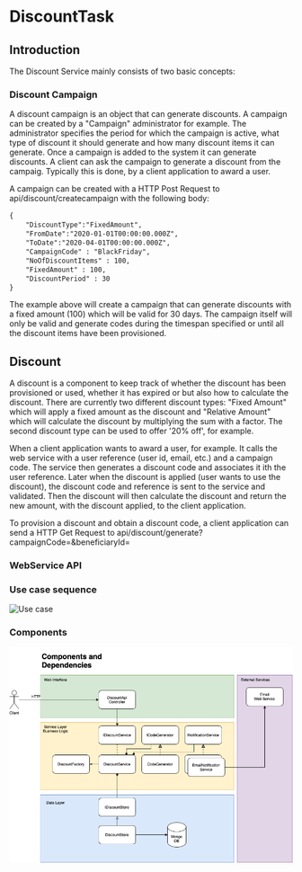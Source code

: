 # DiscountTask


## Introduction
The Discount Service mainly consists of two basic concepts:

### Discount Campaign
A discount campaign is an object that can generate discounts. A campaign can be created by a "Campaign" administrator for example. The administrator specifies the period for which the campaign is active, what type of discount it should generate and how many discount items it can generate. Once a campaign is added to the system it can generate discounts. A client can ask the campaign to generate a discount from the campaig. Typically this is done, by a client application to award a user.

A campaign can be created with a HTTP Post Request to api/discount/createcampaign with the following body:
```
{
    "DiscountType":"FixedAmount",
    "FromDate":"2020-01-01T00:00:00.000Z",
    "ToDate":"2020-04-01T00:00:00.000Z",
    "CampaignCode" : "BlackFriday",
    "NoOfDiscountItems" : 100,
    "FixedAmount" : 100,
    "DiscountPeriod" : 30
}
```

The example above will create a campaign that can generate discounts with a fixed amount (100) which will be valid for 30 days. The campaign itself will only be valid and generate codes during the timespan specified or until all the discount items have been provisioned.


## Discount
A discount is a component to keep track of whether the discount has been provisioned or used, whether it has expired or but also how to calculate the discount. There are currently two different discount types: "Fixed Amount" which will apply a fixed amount as the discount and "Relative Amount" which will calculate the discount by multiplying the sum with a factor. The second discount type can be used to offer '20% off', for example.

When a client application wants to award a user, for example. It calls the web service with a user reference (user id, email, etc.) and a campaign code. The service then generates a discount code and associates it ith the user reference. Later when the discount is applied (user wants to use the discount), the discount code and reference is sent to the service and validated. Then the discount will then calculate the discount and return the new amount, with the discount applied, to the client application.

To provision a discount and obtain a discount code, a client application can send a HTTP Get Request to api/discount/generate?campaignCode=<campaign code>&beneficiaryId=<user reference>
    

    
### WebService API

    
### Use case sequence
![Use case](/docs/ComponentsDia.png)
    
### Components
![Components](/docs/SequenceDia.png)
